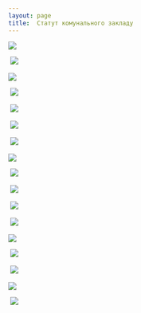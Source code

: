 ```yaml
---
layout: page
title:  Статут комунального закладу
---
```

![](/assets/tiger-1509556039.png)

 ![](/assets/tiger-1509556063.png)

![](/assets/tiger-1509556086.png)

 ![](/assets/tiger-1509556114.png)

 ![](/assets/tiger-1509556142.png)

 ![](/assets/tiger-1509556173.png)

 ![](/assets/tiger-1509556197.png)

![](/assets/tiger-1509556223.png)

 ![](/assets/tiger-1509556249.png)

 ![](/assets/tiger-1509556271.png)

 ![](/assets/tiger-1509556300.png)

 ![](/assets/tiger-1509556329.png)

![](/assets/tiger-1509556353.png)

 ![](/assets/tiger-1509556375.png)

 ![](/assets/tiger-1509556395.png)

![](/assets/tiger-1509556427.png)

 ![](/assets/tiger-1509556454.png)